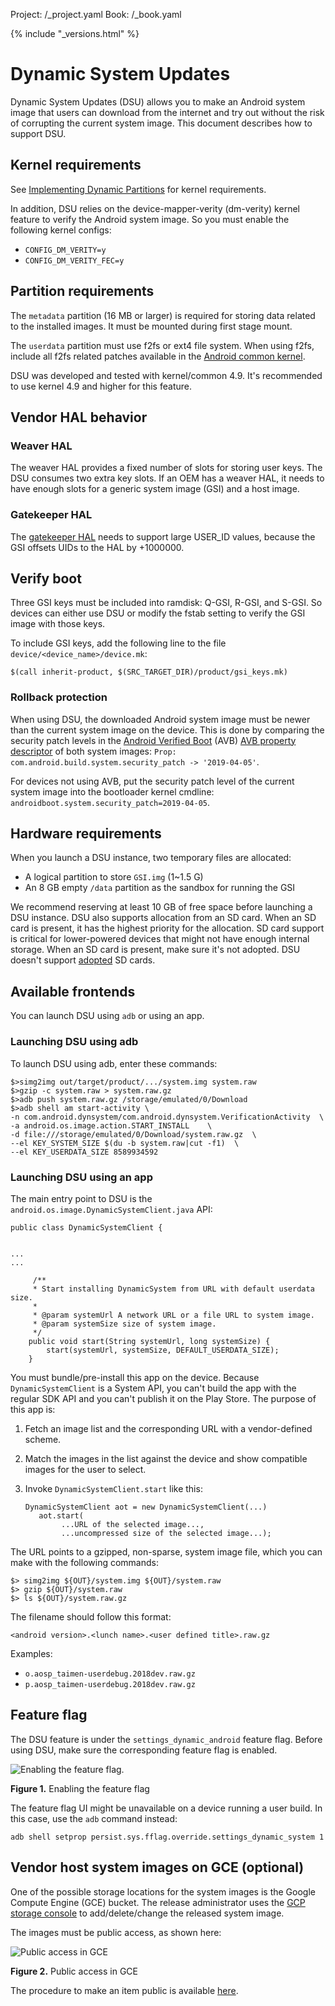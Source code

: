 Project: /_project.yaml
Book: /_book.yaml

{% include "_versions.html" %}

<!--
  Copyright 2019 The Android Open Source Project

  Licensed under the Apache License, Version 2.0 (the "License");
  you may not use this file except in compliance with the License.
  You may obtain a copy of the License at

      http://www.apache.org/licenses/LICENSE-2.0

  Unless required by applicable law or agreed to in writing, software
  distributed under the License is distributed on an "AS IS" BASIS,
  WITHOUT WARRANTIES OR CONDITIONS OF ANY KIND, either express or implied.
  See the License for the specific language governing permissions and
  limitations under the License.
-->

# Dynamic System Updates

Dynamic System Updates (DSU) allows you to make an Android system image that
users can download from the internet and try out without the risk of corrupting
the current system image. This document describes how to support DSU.

## Kernel requirements

See
[Implementing Dynamic Partitions](/devices/tech/ota/dynamic_partitions)
for kernel requirements.

In addition, DSU relies on the device-mapper-verity (dm-verity) kernel feature
to verify the Android system image. So you must enable the following kernel
configs:

*   `CONFIG_DM_VERITY=y`
*   `CONFIG_DM_VERITY_FEC=y`

## Partition requirements

The `metadata` partition (16 MB or larger) is required for storing data related to
the installed images. It must be mounted during first stage mount.

The `userdata` partition must use f2fs or ext4 file system. When using f2fs,
include all f2fs related patches available in the
[Android common kernel](/devices/architecture/kernel/android-common).

DSU was developed and tested with kernel/common 4.9. It's recommended
to use kernel 4.9 and higher for this feature.

## Vendor HAL behavior

### Weaver HAL

The weaver HAL provides a fixed number of slots for storing user keys. The DSU
consumes two extra key slots. If an OEM has a weaver HAL, it needs to have
enough slots for a generic system image (GSI) and a host image.

### Gatekeeper HAL

The [gatekeeper HAL](/security/authentication/gatekeeper) needs to support
large USER_ID values, because the GSI offsets UIDs to the HAL by +1000000.

## Verify boot

Three GSI keys must be included into ramdisk: Q-GSI, R-GSI, and S-GSI. So devices
can either use DSU or modify the fstab setting to verify the GSI image with
those keys.

To include GSI keys, add the following line to the file
`device/<device_name>/device.mk`:

```
$(call inherit-product, $(SRC_TARGET_DIR)/product/gsi_keys.mk)
```

### Rollback protection

When using DSU, the downloaded Android system image must be newer than the
current system image on the device. This is done by comparing the security patch
levels in the
[Android Verified Boot](https://android.googlesource.com/platform/external/avb/)
(AVB)
[AVB property descriptor](https://android-review.googlesource.com/c/platform/build/+/909173)
of both system images: `Prop: com.android.build.system.security_patch ->
'2019-04-05'`.

For devices not using AVB, put the security patch level of the current system
image into the bootloader kernel cmdline:
`androidboot.system.security_patch=2019-04-05`.

## Hardware requirements

When you launch a DSU instance, two temporary files are allocated:

*   A logical partition to store `GSI.img` (1~1.5&nbsp;G)
*   An 8&nbsp;GB empty `/data` partition as the sandbox for running the GSI

We recommend reserving at least 10&nbsp;GB of free space before launching a DSU
instance. DSU also supports allocation from an SD card. When
an SD card is present, it has the highest priority for the allocation. SD card
support is critical for lower-powered devices that might not have enough
internal storage. When an SD card is present, make sure it's not adopted. DSU
doesn't support [adopted](/devices/storage/adoptable) SD cards.

## Available frontends

You can launch DSU using `adb` or using an app.

### Launching DSU using adb

To launch DSU using adb, enter these commands:

```
$>simg2img out/target/product/.../system.img system.raw
$>gzip -c system.raw > system.raw.gz
$>adb push system.raw.gz /storage/emulated/0/Download
$>adb shell am start-activity \
-n com.android.dynsystem/com.android.dynsystem.VerificationActivity  \
-a android.os.image.action.START_INSTALL    \
-d file:///storage/emulated/0/Download/system.raw.gz  \
--el KEY_SYSTEM_SIZE $(du -b system.raw|cut -f1)  \
--el KEY_USERDATA_SIZE 8589934592
```

### Launching DSU using an app

The main entry point to DSU is the
`android.os.image.DynamicSystemClient.java` API:

```
public class DynamicSystemClient {


...
...

     /**
     * Start installing DynamicSystem from URL with default userdata size.
     *
     * @param systemUrl A network URL or a file URL to system image.
     * @param systemSize size of system image.
     */
    public void start(String systemUrl, long systemSize) {
        start(systemUrl, systemSize, DEFAULT_USERDATA_SIZE);
    }
```

You must bundle/pre-install this app on the device. Because
`DynamicSystemClient` is a System API, you can't build the app with the regular
SDK API and you can't publish it on the Play Store. The purpose of this app is:

1.  Fetch an image list and the corresponding URL with a vendor-defined scheme.
1.  Match the images in the list against the device and show compatible images
    for the user to select.
1.  Invoke `DynamicSystemClient.start` like this:

    ```
    DynamicSystemClient aot = new DynamicSystemClient(...)
       aot.start(
            ...URL of the selected image...,
            ...uncompressed size of the selected image...);

    ```

The URL points to a gzipped, non-sparse, system image file, which you can make
with the following commands:

```
$> simg2img ${OUT}/system.img ${OUT}/system.raw
$> gzip ${OUT}/system.raw
$> ls ${OUT}/system.raw.gz
```

The filename should follow this format:

```
<android version>.<lunch name>.<user defined title>.raw.gz
```

Examples:

*   `o.aosp_taimen-userdebug.2018dev.raw.gz`
*   `p.aosp_taimen-userdebug.2018dev.raw.gz`

## Feature flag

The DSU feature is under the `settings_dynamic_android` feature flag.
Before using DSU, make sure the corresponding feature flag is enabled.

![Enabling the feature flag.](/devices/tech/images/aot-settings.png)

**Figure 1.** Enabling the feature flag

The feature flag UI might be unavailable on a device running a user build.
In this case, use the `adb` command instead:

```
adb shell setprop persist.sys.fflag.override.settings_dynamic_system 1
```

## Vendor host system images on GCE (optional)

One of the possible storage locations for the system images is the Google
Compute Engine (GCE) bucket. The release administrator uses the
[GCP storage console](https://console.cloud.google.com/storage)
to add/delete/change the released system image.

The images must be public access, as shown here:

![Public access in GCE](/devices/tech/images/aot-image-access.png)

**Figure 2.** Public access in GCE

The procedure to make an item public is available
[here](https://cloud.google.com/storage/docs/access-control/making-data-public).
